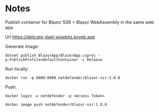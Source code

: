 # Notes

Publish container for Blazor SSR + Blazor WebAssembly in the same web app.

Url https://delicate-dael-wisebits.koyeb.app

Generate image:

`dotnet publish BlazorApp/BlazorApp.csproj -p:PublishProfile=DefaultContainer -c Release`

Run locally:

`docker run -p 8080:8080 netdefender/blazor-ssr:1.0.0`

Push:

`docker login -u netdefender -p <Access Token>`

`docker image push netdefender/blazor-ssr:1.0.0`
